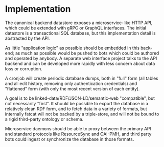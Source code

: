 # Implementation

The canonical backend datastore exposes a microservice-like HTTP API, which
could be extended with gRPC or GraphQL interfaces. The initial datastore is a
transactional SQL database, but this implementation detail is abstracted by the
API.

As little "application logic" as possible should be embedded in this back-end;
as much as possible would be pushed to bots which could be authored and
operated by anybody. A separate web interface project talks to the API backend
and can be developed more rapidly with less concern about data loss or
corruption.

A cronjob will create periodic database dumps, both in "full" form (all tables
and all edit history, removing only authentication credentials) and "flattened"
form (with only the most recent version of each entity).

A goal is to be linked-data/RDF/JSON-LD/semantic-web "compatible", but not
necessarily "first". It should be possible to export the database in a
relatively clean RDF form, and to fetch data in a variety of formats, but
internally fatcat will not be backed by a triple-store, and will not be bound
to a rigid third-party ontology or schema.

Microservice daemons should be able to proxy between the primary API and
standard protocols like ResourceSync and OAI-PMH, and third party bots could
ingest or synchronize the database in those formats.
